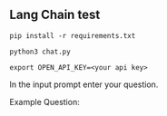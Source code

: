 ## Lang Chain test

`pip install -r requirements.txt`

`python3 chat.py`

`export OPEN_API_KEY=<your api key>`

In the input prompt enter your question. 

Example Question:









